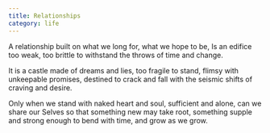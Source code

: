 ```yaml
---
title: Relationships
category: life
---
```


A relationship
built on what we long for,
what we hope to be,
Is an edifice
too weak, too brittle
to withstand the throws
of time and change.

It is a castle
made of dreams and lies,
too fragile to stand,
flimsy
with unkeepable promises,
destined to crack and fall
with the seismic shifts
of craving and desire.

Only when we stand
with naked heart and soul,
sufficient and alone,
can we share our Selves
so that something new
may take root,
something supple
and strong enough
to bend with time,
and grow as we grow.
